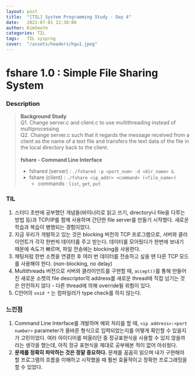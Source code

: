 ```yaml
---
layout: post
title:  "[TIL] System Programming Study - Day 4"
date:   2021-07-01 12:30:00
author: KimSeoYe
categories: TIL
tags:	TIL sysprog
cover:  "/assets/headers/hgu1.jpeg"
---
```

# fshare 1.0 : Simple File Sharing System

### Description
> **Background Study**<br>
> Q1. Change server.c and client.c to use multithreading instead of multiprocessing<br>
> Q2. Change server.c such that it regards the message received from a client as the name of a text file and transfers the text data of the file in the local directory back to the client.<br><br>
> **fshare - Command Line Interface**<br>
> - fshared (server) : `./fshared -p <port_num> -d <dir_name> &`
> - fshare (client) : `./fshare <ip_addr> <command> (<file_name>)`<br>
>     - commands : `list`, `get`, `put` <br>


### TIL
1. 스터디 초반에 공부했던 개념들(바이너리로 읽고 쓰기, directory나 file을 다루는 방법 등)과 TCP/IP를 함께 사용하며 간단한 file server를 만들기 시작했다. 새로운 학습과 복습이 병행되는 경험이었다.
2. 지금 우리가 개발하고 있는 것은 blocking 버전의 TCP 프로그램으로, 서버와 클라이언트가 각각 한번씩 데이터를 주고 받는다. 데이터를 모아뒀다가 한번에 보내기 때문에 속도가 빠르며, 파일 전송에는 blocking을 사용한다. 
3. 채팅처럼 한번 소켓을 연결한 후 여러 번 데이터를 전송하고 싶을 땐 다른 TCP 모드를 사용해야 한다. (non-blocking, no delay)
4. Multithreads 버전으로 서버와 클라이언트를 구현할 때, `accept()`를 통해 만들어진 새로운 소켓의 file descriptor의 address를 새로운 thread에 직접 넘기는 것은 안전하지 않다 - 다른 thread에 의해 override될 위험이 있다.
5. C언어의 `void *` 는 컴파일러가 type check를 하지 않는다.

### 느낀점
1. Command Line Interface를 개발하며 예외 처리를 할 때, `<ip address>:<port number>` parameter가 올바른 형식으로 입력되었는지를 어떻게 확인할 수 있을지가 고민이었다. 여러 아이디어를 떠올리던 중 정규표현식을 사용할 수 있지 않을까 라는 생각을 했는데, 아직 정규 표현식을 제대로 공부해본 적이 없어 아쉬웠다.
2. **문제를 정확히 파악하는 것은 정말 중요하다.** 문제를 꼼꼼히 읽으며 내가 구현해야 할 프로그램의 흐름을 이해하고 시작했을 때 훨씬 효율적이고 정확한 프로그래밍을 할 수 있었다.

